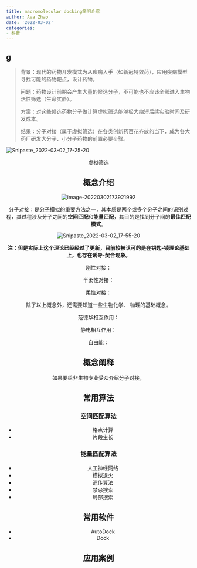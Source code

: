 ```yaml
---
title: macromolecular docking简明介绍
author: Ava Zhao
date: '2022-03-02'
categories:
- 科普
---
```


## g

>背景：现代的药物开发模式为从疾病入手（如新冠特效药），应用疾病模型寻找可能的药物靶点，设计药物。
>
>问题：药物设计前期会产生大量的候选分子，不可能也不应该全部进入生物活性筛选（生命实验）。
>
>方案：对这些候选药物分子做计算虚拟筛选能够极大缩短后续实验时间及研发成本。
>
>结果：分子对接（属于虚拟筛选）在各类创新药百花齐放的当下，成为各大药厂研发大分子、小分子药物的前置必要步骤。

![Snipaste_2022-03-02_17-25-20](https://gitee.com/Ava_Zhao/gallery/raw/master/Snipaste_2022-03-02_17-25-20.png)

<center>虚拟筛选<center/>

## 概念介绍

![image-20220302173921992](https://gitee.com/Ava_Zhao/gallery/raw/master/image-20220302173921992.png)

分子对接：是[分子模拟](https://zh.wikipedia.org/wiki/分子模擬)的重要方法之一，其本质是两个或多个分子之间的[识别](https://zh.wikipedia.org/wiki/分子识别)过程，其过程涉及分子之间的**空间匹配**和**能量匹配**，其目的是找到分子间的**最佳匹配模式**。

![Snipaste_2022-03-02_17-55-20](https://gitee.com/Ava_Zhao/gallery/raw/master/Snipaste_2022-03-02_17-55-20.png)

**注：但是实际上这个理论已经经过了更新，目前较被认可的是在钥匙-锁理论基础上，也存在诱导-契合现象。**

刚性对接：

半柔性对接：

柔性对接：

除了以上概念外，还需要知道一些生物化学、 物理的基础概念。

范德华相互作用：

静电相互作用：

自由能：

## 概念阐释

如果要给非生物专业受众介绍分子对接，

## 常用算法

### 空间匹配算法

- 格点计算
- 片段生长

### 能量匹配算法

- 人工神经网络
- 模拟退火
- 遗传算法
- 禁忌搜索
- 局部搜索

## 常用软件

- AutoDock
- Dock

## 应用案例



